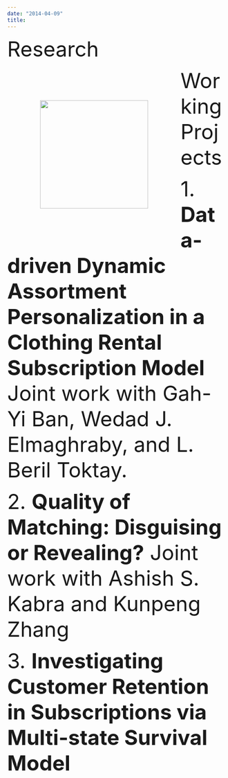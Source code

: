 ```yaml
---
date: "2014-04-09"
title: 
---
```


<font size="24">Research </font> 

<img style="float: left;width: 250px; margin: 2cm;" src="/Jiannan_2022.jpg">

<font size="14">Working Projects</font> 

<font size="14">1. **Data-driven Dynamic Assortment Personalization in a Clothing Rental Subscription Model** Joint work with Gah-Yi Ban, Wedad J. Elmaghraby, and L. Beril Toktay. 
</font> 

<font size="14">2. **Quality of Matching: Disguising or Revealing?** Joint work with Ashish S. Kabra and Kunpeng Zhang
</font> 

<font size="14">3. **Investigating Customer Retention in Subscriptions via Multi-state Survival Model** 
</font> 

